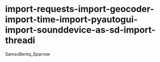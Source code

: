 # import-requests-import-geocoder-import-time-import-pyautogui-import-sounddevice-as-sd-import-threadi
SamsoBentq_Sparrow
